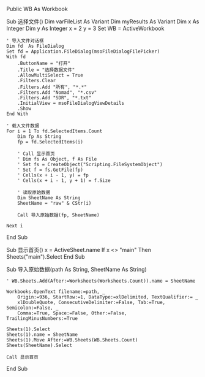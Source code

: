 Public WB As Workbook

Sub 选择文件()
    Dim varFileList As Variant
    Dim myResults As Variant
    Dim x As Integer
    Dim y As Integer
    x = 2
    y = 3
    Set WB = ActiveWorkbook
    
    ' 导入文件对话框
    Dim fd  As FileDialog
    Set fd = Application.FileDialog(msoFileDialogFilePicker)
    With fd
        .ButtonName = "打开"
        .Title = "选择数据文件"
        .AllowMultiSelect = True
        .Filters.Clear
        .Filters.Add "所有", "*.*"
        .Filters.Add "Nomad", "*.csv"
        .Filters.Add "SDR", "*.txt"
        .InitialView = msoFileDialogViewDetails
        .Show
    End With
    
    ' 载入文件数据
    For i = 1 To fd.SelectedItems.Count
        Dim fp As String
        fp = fd.SelectedItems(i)
        
        ' Call 显示首页
        ' Dim fs As Object, f As File
        ' Set fs = CreateObject("Scripting.FileSystemObject")
        ' Set f = fs.GetFile(fp)
        ' Cells(x + i - 1, y) = fp
        ' Cells(x + i - 1, y + 1) = f.Size
        
        ' 读取原始数据
        Dim SheetName As String
        SheetName = "raw" & CStr(i)

        Call 导入原始数据(fp, SheetName)

    Next i
End Sub

Sub 显示首页()
    x = ActiveSheet.name
    If x <> "main" Then Sheets("main").Select
End Sub

Sub 导入原始数据(path As String, SheetName As String)

    ' WB.Sheets.Add(After:=Worksheets(Worksheets.Count)).name = SheetName

    Workbooks.OpenText filename:=path, _
        Origin:=936, StartRow:=1, DataType:=xlDelimited, TextQualifier:= _
        xlDoubleQuote, ConsecutiveDelimiter:=False, Tab:=True, Semicolon:=False, _
        Comma:=True, Space:=False, Other:=False, TrailingMinusNumbers:=True

    Sheets(1).Select
    Sheets(1).name = SheetName
    Sheets(1).Move After:=WB.Sheets(WB.Sheets.Count)
    Sheets(SheetName).Select

    Call 显示首页
End Sub

